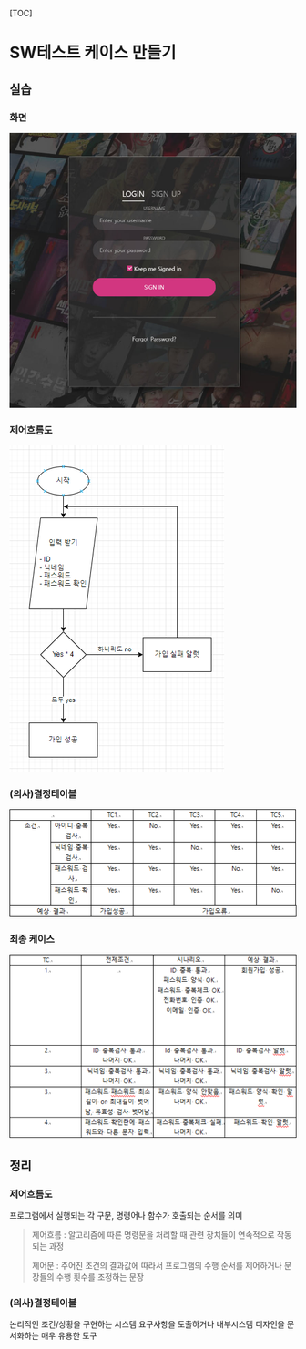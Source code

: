 [TOC]

# SW테스트 케이스 만들기

## 실습

### 화면

![image-20211223165111496](README.assets/image-20211223165111496.png)



### 제어흐름도

![image-20211223165135963](README.assets/image-20211223165135963.png)



### (의사)결정테이블

![image-20211223165203102](README.assets/image-20211223165203102.png)



### 최종 케이스

![image-20211223165243076](README.assets/image-20211223165243076.png)



## 정리

### 제어흐름도

프로그램에서 실행되는 각 구문, 명령어나 함수가 호출되는 순서를 의미

> 제어흐름 : 알고리즘에 따른 명령문을 처리할 때 관련 장치들이 연속적으로 작동되는 과정
>
> 제어문 : 주어진 조건의 결과값에 따라서 프로그램의 수행 순서를 제어하거나 문장들의 수행 횟수를 조정하는 문장

### (의사)결정테이블

논리적인 조건/상황을 구현하는 시스템 요구사항을 도출하거나 내부시스템 디자인을 문서화하는 매우 유용한 도구



